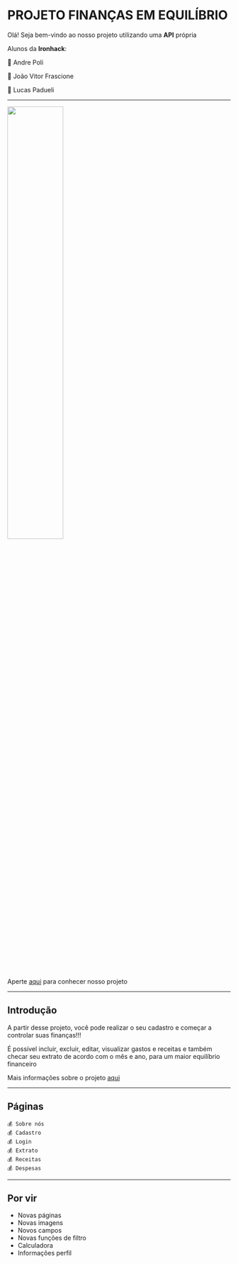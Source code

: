 # PROJETO FINANÇAS EM EQUILÍBRIO
Olá! Seja bem-vindo ao nosso projeto utilizando uma **API** própria

Alunos da **Ironhack**:

<p>💸 Andre Poli </p>
<p>💸 João Vitor Frascione</p>
<p>💸 Lucas Padueli</p>


---

<img src="https://media.istockphoto.com/id/1049658918/photo/mobile-banking-network.jpg?s=612x612&w=0&k=20&c=IxP4nfRjkNdAlVSkjh61hg-rPm7RpCCsaZ5ZEh-K2BM=" width="50%" height="50%">

Aperte [aqui](https://financas-em-equilibrio.netlify.app/) para conhecer nosso projeto


---

## Introdução

<p>A partir desse projeto, você pode realizar o seu cadastro e começar a controlar suas finanças!!!</p>
<p>É possível incluir, excluir, editar, visualizar gastos e receitas e também checar seu extrato de acordo com o mês e ano, para um maior equilíbrio financeiro</p>

Mais informações sobre o projeto [aqui](https://docs.google.com/presentation/d/1UsfmRUnx_2rP177CvI04Qv27_KoHYowC/edit?usp=sharing&ouid=102402208015115289834&rtpof=true&sd=true)

---


## Páginas
    💰 Sobre nós
    💰 Cadastro
    💰 Login
    💰 Extrato
    💰 Receitas
    💰 Despesas


---

## Por vir
- Novas páginas
- Novas imagens
- Novos campos
- Novas funções de filtro
- Calculadora
- Informações perfil

